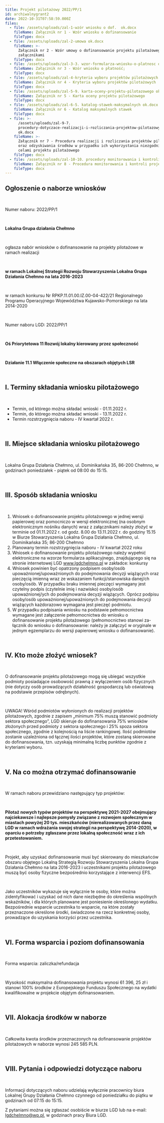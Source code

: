 ```yaml
---
title: Projekt pilotażowy 2022/PP/1
id: archiwalnygrant2
date: 2022-10-31T07:58:59.000Z
files:
  - file: /assets/uploads/zal-1-wzór wniosku o dof.  ok.docx
    fileName: Załącznik nr 1 - Wzór wniosku o dofinansowanie
    fileType: docx
  - file: /assets/uploads/zal-2-umowa ok.docx
    fileName: >-
      Załącznik nr 2 - Wzór umowy o dofinansowanie projektu pilotażowego wraz z
      załącznikami
    fileType: docx
  - file: /assets/uploads/zal-3-3. wzor-formularza-wniosku-o-platnosc ok.docx
    fileName: Załącznik nr 3 - Wzór wniosku o płatność;
    fileType: docx
  - file: /assets/uploads/zal-4-kryteria wyboru projektów pilotażowych ok.docx
    fileName: Załącznik nr 4 - Kryteria wyboru projektów pilotażowych
    fileType: docx
  - file: /assets/uploads/zal-5-9. karta-oceny-projektu-pilotazowego ok.docx
    fileName: Załącznik nr 5 - Karta oceny projektu pilotażowego
    fileType: docx
  - file: /assets/uploads/zal-6-5. katalog-stawek-maksymalnych ok.docx
    fileName: Załącznik nr 6 - Katalog maksymalnych stawek
    fileType: docx
  - file: >-
      /assets/uploads/zal-9-7.
      procedury-dotyczace-realizacji-i-rozliczania-projektow-pilotazowych
      ok.docx
    fileName: >-
      Załącznik nr 7 - Procedura realizacji i rozliczania projektów pilotażowych
      oraz odzyskiwania środków w przypadku ich wykorzystania niezgodnie z
      celami projektu pilotażowego
    fileType: docx
  - file: /assets/uploads/zal-10-10. procedury monitorowania i kontroli  ok.docx
    fileName: Załącznik nr 8 - Procedura monitorowania i kontroli projektów pilotażowych
    fileType: docx
---
```

## Ogłoszenie o naborze wniosków

<br>

Numer naboru: 2022/PP/1

<br>

**Lokalna Grupa działania Chełmno**

<br>

ogłasza nabór wniosków o dofinansowanie na projekty pilotażowe w ramach realizacji

<br>

**w ramach Lokalnej Strategii Rozwoju Stowarzyszenia Lokalna Grupa Działania Chełmno na lata 2016-2023**

<br>

w ramach konkursu Nr RPKP.11.01.00.IZ.00-04-422/21 Regionalnego Programu Operacyjnego Województwa Kujawsko-Pomorskiego na lata 2014-2020

<br>

Numer naboru LGD: 2022/PP/1

<br>

**Oś Priorytetowa 11 Rozwój lokalny kierowany przez społeczność**

<br>

**Działanie 11.1 Włączenie społeczne na obszarach objętych LSR**

<br>

## I. Terminy składania wniosku pilotażowego

<br>

* Termin, od którego można składać wnioski - 01.11.2022 r.
* Termin, do którego można składać wnioski - 13.11.2022 r.
* Termin rozstrzygnięcia naboru - IV kwartał 2022 r.

<br>

## II. Miejsce składania wniosku pilotażowego

<br>

Lokalna Grupa Działania Chełmno, ul. Dominikańska 35, 86-200 Chełmno, w godzinach poniedziałek - piątek od 08:00 do 15:15.

<br>

## III. Sposób składania wniosku

<br>

1. Wniosek o dofinansowanie projektu pilotażowego w jednej wersji papierowej oraz pomocniczo w wersji elektronicznej (na osobnym elektronicznym nośniku danych) wraz z załącznikami należy złożyć w terminie od 01.11.2022 r. od godz. 8.00 do 13.11.2022 r. do godziny 15.15 w Biurze Stowarzyszenia Lokalna Grupa Działania Chełmno, ul. Dominikańska 35; 86-200 Chełmno
2. Planowany termin rozstrzygnięcia naboru - IV kwartał 2022 roku
3. Wniosek o dofinansowanie projektu pilotażowego należy wypełnić elektroniczne na wzorze formularza aplikacyjnego, znajdującego się na stronie internetowej LGD www.lgdchelmno.pl w zakładce: konkursy
4. Wniosek powinien być opatrzony podpisem osoby/osób upoważnionej/upoważnionych do podejmowania decyzji wiążących oraz pieczęcią imienną wraz ze wskazaniem funkcji/stanowiska danej/ch osoby/osób. W przypadku braku imiennej pieczęci wymagany jest czytelny podpis (czytelnie imię i nazwisko) osoby/osób upoważnionej/ych do podejmowania decyzji wiążących. Oprócz podpisu osoby/osób upoważnionej/upoważnionych do podejmowania decycji wiążących każdorazowo wymagana jest pieczęć podmiotu.
5. W przypadku podpisania wniosku na podstawie pełnomocnictwa wymagane jest załączenie pełnomocnictwa do wniosku o dofinansowanie projektu pilotażowego (pełnomocnictwo stanowi za-łącznik do wniosku o dofinansowanie: należy je załączyć w oryginale w jednym egzemplarzu do wersji papierowej wniosku o dofinansowanie).

<br>

## IV. Kto może złożyć wniosek?

<br>

O dofinansowanie projektu pilotażowego mogą się ubiegać wszystkie podmioty posiadające osobowość prawną z wyłączeniem osób fizycznych (nie dotyczy osób prowadzących działalność gospodarczą lub oświatową na podstawie przepisów odrębnych). 

<br>

UWAGA! Wśród podmiotów wyłonionych do realizacji projektów pilotażowych, zgodnie z zapisem  „minimum 75% muszą stanowić podmioty sektora społecznego”, LGD skieruje do dofinansowania 75% wniosków złożonych przed podmioty z sektora społecznego i 25% spoza sektora społecznego, zgodnie z kolejnością na liście rankingowej. Ilość podmiotów zostanie uzależniona od łącznej ilości projektów, które zostaną skierowane do dofinansowania, tzn. uzyskają minimalną liczbę punktów zgodnie z kryteriami wyboru.

<br>

## V. Na co można otrzymać dofinansowanie

<br>

W ramach naboru przewidziano następujący typ projektów:

<br>

**Pilotaż nowych typów projektów na perspektywę 2021-2027 obejmujący najciekawsze i najlepsze pomysły związane z rozwojem społecznym w miastach powyżej 20 tys. mieszkańców (nierealizowanych przez daną LGD w ramach wdrażania swojej strategii na perspektywę 2014-2020), w oparciu o potrzeby zgłaszane przez lokalną społeczność wraz z ich przetestowaniem.**

<br>

Projekt, aby uzyskać dofinansowanie musi być skierowany do mieszkańców obszaru objętego Lokalną Strategią Rozwoju Stowarzyszenia Lokalna Grupa Działania Chełmno na lata 2016-2023 i uczestnikami projektu pilotażowego muszą być osoby fizyczne bezpośrednio korzystające z interwencji EFS. 

<br>

Jako uczestników wykazuje się wyłącznie te osoby, które można zidentyfikować i uzyskać od nich dane niezbędne do określenia wspólnych wskaźników, i dla których planowane jest poniesienie określonego wydatku. Bezpośrednie wsparcie uczestnika to wsparcie, na które zostały przeznaczone określone środki, świadczone na rzecz konkretnej osoby, prowadzące do uzyskania korzyści przez uczestnika.

<br>

## VI. Forma wsparcia i poziom dofinansowania

<br>

Forma wsparcia: zaliczka/refundacja

<br>

Wysokość maksymalna dofinansowania projektu wynosi 61 396, 25 zł i stanowi 100% środków z Europejskiego Funduszu Społecznego na wydatki kwalifikowalne w projekcie objętym dofinansowaniem.

<br>

## VII. Alokacja środków w naborze

<br>

Całkowita kwota środków przeznaczonych na dofinansowanie projektów pilotażowych w naborze wynosi 245 585 PLN.

<br>

## VIII. Pytania i odpowiedzi dotyczące naboru

<br>

Informacji dotyczących naboru udzielają wyłącznie pracownicy biura Lokalnej Grupy Działania Chełmno czynnego od poniedziałku do piątku  w godzinach od 07:15 do 15:15. 

Z pytaniami można się zgłaszać osobiście w biurze LGD lub na e-mail: lgdchelmno@wp.pl, w godzinach pracy Biura LGD.

<br>

<br>

<br>
